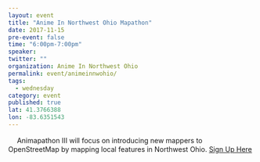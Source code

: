```yaml
---
layout: event 
title: "Anime In Northwest Ohio Mapathon"
date: 2017-11-15
pre-event: false
time: "6:00pm-7:00pm"
speaker:
twitter: ""
organization: Anime In Northwest Ohio
permalink: event/animeinnwohio/
tags:
  - wednesday 
category: event
published: true
lat: 41.3766388
lon: -83.6351543
---
```

　
Animapathon III will focus on introducing new mappers to OpenStreetMap by mapping local features in Northwest Ohio.
[Sign Up Here](https://goo.gl/forms/LNTr0RDmVR1IP7dJ3)
